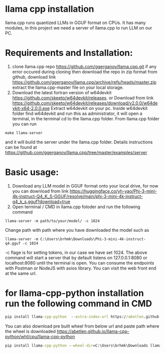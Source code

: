 # llama cpp installation
llama.cpp runs quantized LLMs in GGUF format on CPUs. It has many modules, in this project we need a server of llama.cpp to run LLM on our PC.
# Requirements and Installation:
1. clone llama.cpp repo https://github.com/ggerganov/llama.cpp.git
if any error occured during cloning then download the repo in zip format from github, download link https://github.com/ggerganov/llama.cpp/archive/refs/heads/master.zip extract the llama.cpp-master file on your local storage.
2. Download the latest fortran version of w64devkit https://github.com/skeeto/w64devkit/releases. or Download from link https://github.com/skeeto/w64devkit/releases/download/v2.0.0/w64devkit-x64-2.0.0.exe
Extract w64devkit on your pc.
Inside w64devkit folder find w64devkit and run this as administrator, it will open a terminal, in the terminal cd to the llama.cpp folder.
From llama.cpp folder you can run 
```
make llama-server
``` 
and it will build the server under the llama.cpp folder.
Details instructions can be found at https://github.com/ggerganov/llama.cpp/tree/master/examples/server
# Basic usage:
1. Download any LLM model in GGUF format onto your local drive, for now you can download from link https://huggingface.co/yh-yao/Phi-3-mini-4k-instruct-Q4_K_S-GGUF/resolve/main/phi-3-mini-4k-instruct-q4_k_s.gguf?download=true
2. Open terminal / CMD in llama.cpp foloder and run the following command
``` 
llama-server -m path/to/your/model/ -c 1024 
``` 
Change path with path where you have downloaded the model such as 
``` 
llama-server -m C:\Users\brhmk\Downloads\Phi-3-mini-4k-instruct-q4.gguf -c 1024 
``` 
-c flage is for setting tokens, in our case we have set 1024.
The above command will start a server that by default listens on 127.0.0.1:8080 or localhost:8080 until the terminal is open. You can consume the endpoints with Postman or NodeJS with axios library. You can visit the web front end at the same url.

# for llama-cpp-python installation run the following command in CMD
```cmd
pip install llama-cpp-python  --extra-index-url https://abetlen.github.io/llama-cpp-python/whl/cpu
```
You can also download pre built wheel from below url and paste path where the wheel is downloaded
https://abetlen.github.io/llama-cpp-python/whl/cpu/llama-cpp-python
```cmd
pip install llama-cpp-python --wheel-dir=C:\Users\brhmk\Downloads llama_cpp_python-0.2.89-cp312-cp312-win_amd64
```